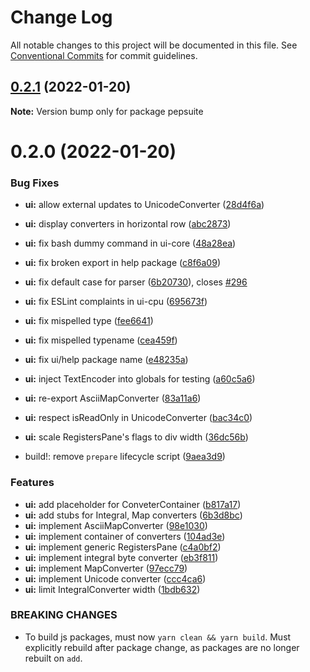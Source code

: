 # Change Log

All notable changes to this project will be documented in this file.
See [Conventional Commits](https://conventionalcommits.org) for commit guidelines.

## [0.2.1](https://github.com/eclipse-theia/theia-blueprint/compare/v0.2.0...v0.2.1) (2022-01-20)

**Note:** Version bump only for package pepsuite





# 0.2.0 (2022-01-20)


### Bug Fixes

* **ui:** allow external updates to UnicodeConverter ([28d4f6a](https://github.com/eclipse-theia/theia-blueprint/commit/28d4f6a9ae74d92b37b71058561e1fe2f3774183))
* **ui:** display converters in horizontal row ([abc2873](https://github.com/eclipse-theia/theia-blueprint/commit/abc2873b108c72e6fddd06d897e76d91ce4b91bf))
* **ui:** fix bash dummy command in ui-core ([48a28ea](https://github.com/eclipse-theia/theia-blueprint/commit/48a28ea0211c205defa362ee318a70456ca9cc87))
* **ui:** fix broken export in help package ([c8f6a09](https://github.com/eclipse-theia/theia-blueprint/commit/c8f6a099c746f23b0eae3fd640edbd6747669b0a))
* **ui:** fix default case for parser ([6b20730](https://github.com/eclipse-theia/theia-blueprint/commit/6b207300ca8013706cb54ffd0625985904ab6da5)), closes [#296](https://github.com/eclipse-theia/theia-blueprint/issues/296)
* **ui:** fix ESLint complaints in ui-cpu ([695673f](https://github.com/eclipse-theia/theia-blueprint/commit/695673f246879c5ae065f961488c8d287f0a9790))
* **ui:** fix mispelled type ([fee6641](https://github.com/eclipse-theia/theia-blueprint/commit/fee6641b3205c1d55a7651d037a6c0712b78a4ed))
* **ui:** fix mispelled typename ([cea459f](https://github.com/eclipse-theia/theia-blueprint/commit/cea459f6f41776afb0a264a31caca44062316486))
* **ui:** fix ui/help package name ([e48235a](https://github.com/eclipse-theia/theia-blueprint/commit/e48235a51de2a9014b6ecf035db01bc95538f10b))
* **ui:** inject TextEncoder into globals for testing ([a60c5a6](https://github.com/eclipse-theia/theia-blueprint/commit/a60c5a6297dbf9bb1d32c4185b0230ded0761243))
* **ui:** re-export AsciiMapConverter ([83a11a6](https://github.com/eclipse-theia/theia-blueprint/commit/83a11a65660bcf422beb00aa959f29e12c71fc0a))
* **ui:** respect isReadOnly in UnicodeConverter ([bac34c0](https://github.com/eclipse-theia/theia-blueprint/commit/bac34c0843d79400664a7637b606150c8441ff3e))
* **ui:** scale RegistersPane's flags to div width ([36dc56b](https://github.com/eclipse-theia/theia-blueprint/commit/36dc56b43099e03fa1e982357a6d9989a6bcd3b4))


* build!: remove `prepare` lifecycle script ([9aea3d9](https://github.com/eclipse-theia/theia-blueprint/commit/9aea3d90ddb5154c78e56cfc6e11e977a7fd18f3))


### Features

* **ui:** add placeholder for ConveterContainer ([b817a17](https://github.com/eclipse-theia/theia-blueprint/commit/b817a176a3240cb7ae82dcd993c201f8b1c31944))
* **ui:** add stubs for Integral, Map converters ([6b3d8bc](https://github.com/eclipse-theia/theia-blueprint/commit/6b3d8bc076b8e29046486c55770cc0ffaf068194))
* **ui:** implement AsciiMapConverter ([98e1030](https://github.com/eclipse-theia/theia-blueprint/commit/98e10305fb982fbcc849288a4dfc2245bd7c48fd))
* **ui:** implement container of converters ([104ad3e](https://github.com/eclipse-theia/theia-blueprint/commit/104ad3e089886fb37dcae4b9a1cc470aa5677fe5))
* **ui:** implement generic RegistersPane ([c4a0bf2](https://github.com/eclipse-theia/theia-blueprint/commit/c4a0bf2e23566a047d7ac47b1dd14ca9d472c53a))
* **ui:** implement integral byte converter ([eb3f811](https://github.com/eclipse-theia/theia-blueprint/commit/eb3f811004a3253d8be333eac2280ac2d1916966))
* **ui:** implement MapConverter ([97ecc79](https://github.com/eclipse-theia/theia-blueprint/commit/97ecc79790c043d38005b813fa74c6b7a268b270))
* **ui:** implement Unicode converter ([ccc4ca6](https://github.com/eclipse-theia/theia-blueprint/commit/ccc4ca67c022b7fe7770286439285e7fcba275a2))
* **ui:** limit IntegralConverter width ([1bdb632](https://github.com/eclipse-theia/theia-blueprint/commit/1bdb6325ac70221482c5a5f129990c88db855e80))


### BREAKING CHANGES

* To build js packages, must now `yarn clean && yarn build`.
Must explicitly rebuild after package change, as packages are no longer rebuilt on `add`.
